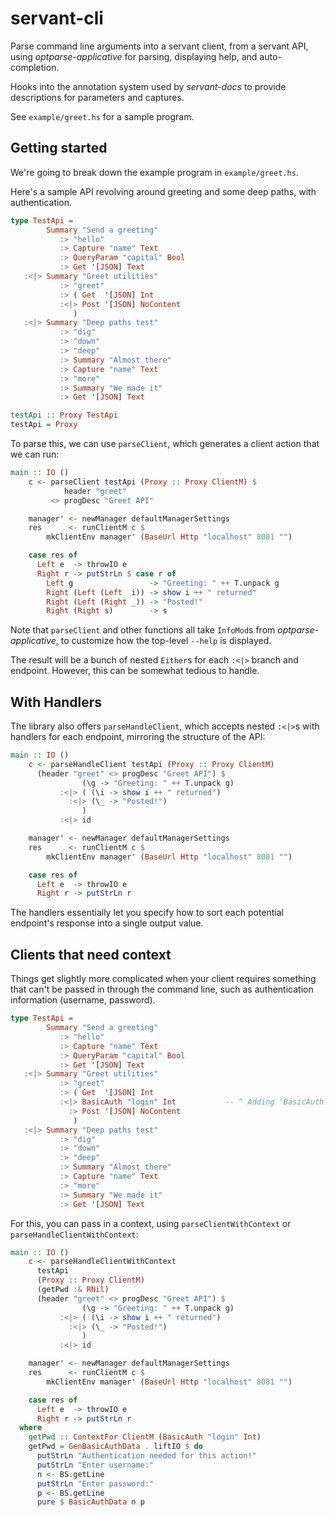# servant-cli

Parse command line arguments into a servant client, from a servant API, using
*optparse-applicative* for parsing, displaying help, and auto-completion.

Hooks into the annotation system used by *servant-docs* to provide descriptions
for parameters and captures.

See `example/greet.hs` for a sample program.

Getting started
---------------

We're going to break down the example program in `example/greet.hs`.

Here's a sample API revolving around greeting and some deep paths, with
authentication.

```haskell
type TestApi =
        Summary "Send a greeting"
           :> "hello"
           :> Capture "name" Text
           :> QueryParam "capital" Bool
           :> Get '[JSON] Text
   :<|> Summary "Greet utilities"
           :> "greet"
           :> ( Get  '[JSON] Int
           :<|> Post '[JSON] NoContent
              )
   :<|> Summary "Deep paths test"
           :> "dig"
           :> "down"
           :> "deep"
           :> Summary "Almost there"
           :> Capture "name" Text
           :> "more"
           :> Summary "We made it"
           :> Get '[JSON] Text

testApi :: Proxy TestApi
testApi = Proxy
```

To parse this, we can use `parseClient`, which generates a client action that
we can run:

```haskell
main :: IO ()
    c <- parseClient testApi (Proxy :: Proxy ClientM) $
            header "greet"
         <> progDesc "Greet API"

    manager' <- newManager defaultManagerSettings
    res      <- runClientM c $
        mkClientEnv manager' (BaseUrl Http "localhost" 8081 "")

    case res of
      Left e  -> throwIO e
      Right r -> putStrLn $ case r of
        Left g                 -> "Greeting: " ++ T.unpack g
        Right (Left (Left  i)) -> show i ++ " returned"
        Right (Left (Right _)) -> "Posted!"
        Right (Right s)        -> s
```

Note that `parseClient` and other functions all take `InfoMod`s from
*optparse-applicative*, to customize how the top-level `--help` is displayed.

The result will be a bunch of nested `Either`s for each `:<|>` branch and
endpoint. However, this can be somewhat tedious to handle.

With Handlers
-------------

The library also offers `parseHandleClient`, which accepts nested `:<|>`s with
handlers for each endpoint, mirroring the structure of the API:

```haskell
main :: IO ()
    c <- parseHandleClient testApi (Proxy :: Proxy ClientM)
      (header "greet" <> progDesc "Greet API") $
                (\g -> "Greeting: " ++ T.unpack g)
           :<|> ( (\i -> show i ++ " returned")
             :<|> (\_ -> "Posted!")
                )
           :<|> id

    manager' <- newManager defaultManagerSettings
    res      <- runClientM c $
        mkClientEnv manager' (BaseUrl Http "localhost" 8081 "")

    case res of
      Left e  -> throwIO e
      Right r -> putStrLn r
```

The handlers essentially let you specify how to sort each potential endpoint's
response into a single output value.

Clients that need context
-------------------------

Things get slightly more complicated when your client requires something that
can't be passed in through the command line, such as authentication information
(username, password).

```haskell
type TestApi =
        Summary "Send a greeting"
           :> "hello"
           :> Capture "name" Text
           :> QueryParam "capital" Bool
           :> Get '[JSON] Text
   :<|> Summary "Greet utilities"
           :> "greet"
           :> ( Get  '[JSON] Int
           :<|> BasicAuth "login" Int           -- ^ Adding 'BasicAuth'
             :> Post '[JSON] NoContent
              )
   :<|> Summary "Deep paths test"
           :> "dig"
           :> "down"
           :> "deep"
           :> Summary "Almost there"
           :> Capture "name" Text
           :> "more"
           :> Summary "We made it"
           :> Get '[JSON] Text
```

For this, you can pass in a context, using `parseClientWithContext` or
`parseHandleClientWithContext`:

```haskell
main :: IO ()
    c <- parseHandleClientWithContext
      testApi
      (Proxy :: Proxy ClientM)
      (getPwd :& RNil)
      (header "greet" <> progDesc "Greet API") $
                (\g -> "Greeting: " ++ T.unpack g)
           :<|> ( (\i -> show i ++ " returned")
             :<|> (\_ -> "Posted!")
                )
           :<|> id

    manager' <- newManager defaultManagerSettings
    res      <- runClientM c $
        mkClientEnv manager' (BaseUrl Http "localhost" 8081 "")

    case res of
      Left e  -> throwIO e
      Right r -> putStrLn r
  where
    getPwd :: ContextFor ClientM (BasicAuth "login" Int)
    getPwd = GenBasicAuthData . liftIO $ do
      putStrLn "Authentication needed for this action!"
      putStrLn "Enter username:"
      n <- BS.getLine
      putStrLn "Enter password:"
      p <- BS.getLine
      pure $ BasicAuthData n p
```
